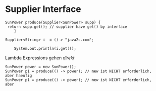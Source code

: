 Supplier Interface
==================

```
SunPower produce(Supplier<SunPower> supp) { 
 return supp.get(); // supplier have get() by interface
    }
```
```
Supplier<String> i  = ()-> "java2s.com";
    
    System.out.println(i.get());
```

Lambda Expressions gehen *direkt*
```
SunPower power = new SunPower();
SunPower p1 = produce(() -> power); // new ist NICHT erforderlich, aber haeufig
SunPower p1 = produce(() -> power); // new ist NICHT erforderlich, aber 
```

